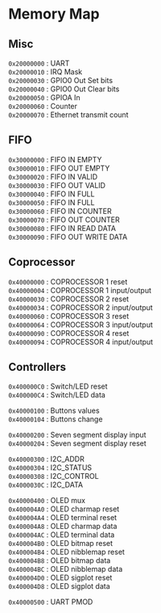 # Memory Map

## Misc

`0x20000000` : UART  
`0x20000010` : IRQ Mask  
`0x20000030` : GPIO0 Out Set bits  
`0x20000040` : GPIO0 Out Clear bits  
`0x20000050` : GPIOA In  
`0x20000060` : Counter  
`0x20000070` : Ethernet transmit count  

##  FIFO

`0x30000000` : FIFO IN EMPTY  
`0x30000010` : FIFO OUT EMPTY  
`0x30000020` : FIFO IN VALID  
`0x30000030` : FIFO OUT VALID  
`0x30000040` : FIFO IN FULL  
`0x30000050` : FIFO IN FULL  
`0x30000060` : FIFO IN COUNTER  
`0x30000070` : FIFO OUT COUNTER  
`0x30000080` : FIFO IN READ DATA  
`0x30000090` : FIFO OUT WRITE DATA  

## Coprocessor

`0x40000000` : COPROCESSOR 1 reset  
`0x40000004` : COPROCESSOR 1 input/output  
`0x40000030` : COPROCESSOR 2 reset  
`0x40000034` : COPROCESSOR 2 input/output  
`0x40000060` : COPROCESSOR 3 reset  
`0x40000064` : COPROCESSOR 3 input/output  
`0x40000090` : COPROCESSOR 4 reset  
`0x40000094` : COPROCESSOR 4 input/output  

## Controllers

`0x400000C0` : Switch/LED reset  
`0x400000C4` : Switch/LED data  

`0x40000100` : Buttons values  
`0x40000104` : Buttons change  

`0x40000200` : Seven segment display input  
`0x40000204` : Seven segment display reset  

`0x40000300` : I2C_ADDR  
`0x40000304` : I2C_STATUS  
`0x40000308` : I2C_CONTROL  
`0x4000030C` : I2C_DATA  

`0x40000400` : OLED mux  
`0x400004A0` : OLED charmap reset  
`0x400004A4` : OLED terminal reset  
`0x400004A8` : OLED charmap data  
`0x400004AC` : OLED terminal data  
`0x400004B0` : OLED bitmap reset  
`0x400004B4` : OLED nibblemap reset  
`0x400004B8` : OLED bitmap data  
`0x400004BC` : OLED nibblemap data  
`0x400004D0` : OLED sigplot reset  
`0x400004D8` : OLED sigplot data  

`0x40000500` : UART PMOD
